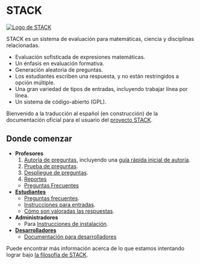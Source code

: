 # STACK

[![Logo de STACK](%CONTENT/logo-trans.png)](About/Logo.md)

STACK es un sistema de evaluación para matemáticas, ciencia y disciplinas relacionadas.

* Evaluación sofisticada de expresiones matemáticas.
* Un énfasis en evaluación formativa.
* Generación aleatoria de preguntas.
* Los estudiantes escriben una respuesta, y no están restringidos a opción múltiple.
* Una gran variedad de tipos de entradas, incluyendo trabajar línea por línea.
* Un sistema de código-abierto (GPL).

Bienvenido a la traducción al español (en construcción) de la documentación oficial para el usuario del [proyecto STACK](About/index.md).


## Donde comenzar ##

* **Profesores**
  1. [Autoría de preguntas](Authoring/index.md), incluyendo una [guía rápida inicial de autoría](Authoring/Authoring_quick_start.md).
  2. [Prueba de preguntas](Authoring/Testing.md).
  3. [Despliegue de preguntas](Authoring/Deploying.md).
  4. [Reportes](Authoring/Reporting.md)
  *  [Preguntas Frecuentes](Authoring/Author_FAQ.md)
* [**Estudiantes**](Students/index.md)
  * [Preguntas frecuentes](Students/FAQ.md).
  * [Instrucciones para entradas](Students/Answer_input.md).
  * [Cómo son valoradas las respuestas](Students/Answer_assessment.md).
* **Administradores**
  * Para [Instrucciones de instalación](Installation/index.md).
* **[Desarrolladores](Developer/index.md)**
  * [Documentación para desarrolladores](Developer/index.md)

Puede encontrar más información acerca de lo que estamos intentando lograr bajo [la filosofía de STACK](About/The_philosophy_of_STACK.md).

